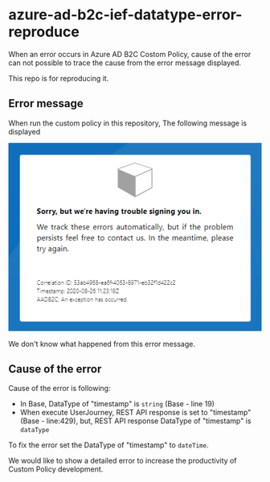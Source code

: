 # azure-ad-b2c-ief-datatype-error-reproduce

When an error occurs in Azure AD B2C Costom Policy, cause of the error can not possible to trace the cause from the error message displayed.

This repo is for reproducing it.

## Error message

When run the custom policy in this repository, The following message is displayed

![error-message](media/error-message.png)

We don't know what happened from this error message.

## Cause of the error

Cause of the error is following:

- In Base, DataType of "timestamp" is `string` (Base - line 19)
- When execute UserJourney, REST API response is set to "timestamp" (Base - line:429), but, REST API response DataType of "timestamp" is `dataType`

To fix the error set the DataType of "timestamp" to `dateTime`.

We would like to show a detailed error to increase the productivity of Custom Policy development.
